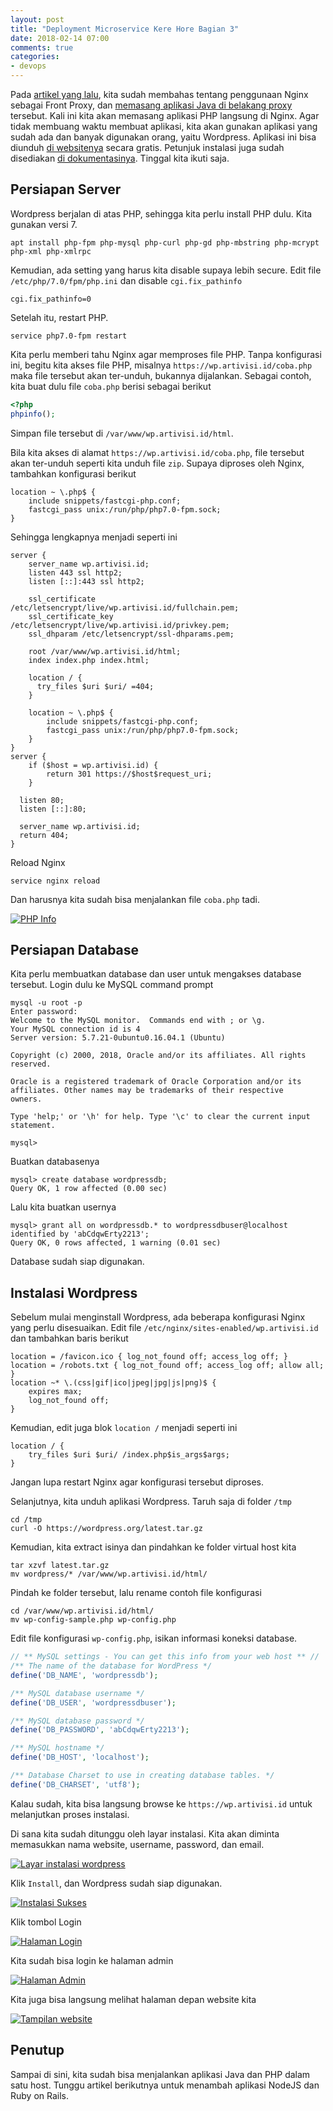 ```yaml
---
layout: post
title: "Deployment Microservice Kere Hore Bagian 3"
date: 2018-02-14 07:00
comments: true
categories:
- devops
---
```


Pada [artikel yang lalu]({{site.url}}/devops/deployment-microservice-kere-hore-1/), kita sudah membahas tentang penggunaan Nginx sebagai Front Proxy, dan [memasang aplikasi Java di belakang proxy]({{site.url}}/devops/deployment-microservice-kere-hore-2/) tersebut. Kali ini kita akan memasang aplikasi PHP langsung di Nginx. Agar tidak membuang waktu membuat aplikasi, kita akan gunakan aplikasi yang sudah ada dan banyak digunakan orang, yaitu Wordpress. Aplikasi ini bisa diunduh [di websitenya](https://wordpress.org) secara gratis. Petunjuk instalasi juga sudah disediakan [di dokumentasinya](https://codex.wordpress.org/Installing_WordPress). Tinggal kita ikuti saja.

<!--more-->

## Persiapan Server ##

Wordpress berjalan di atas PHP, sehingga kita perlu install PHP dulu. Kita gunakan versi 7.

```
apt install php-fpm php-mysql php-curl php-gd php-mbstring php-mcrypt php-xml php-xmlrpc
```

Kemudian, ada setting yang harus kita disable supaya lebih secure. Edit file `/etc/php/7.0/fpm/php.ini` dan disable `cgi.fix_pathinfo`

```
cgi.fix_pathinfo=0
```

Setelah itu, restart PHP.

```
service php7.0-fpm restart
```

Kita perlu memberi tahu Nginx agar memproses file PHP. Tanpa konfigurasi ini, begitu kita akses file PHP, misalnya `https://wp.artivisi.id/coba.php` maka file tersebut akan ter-unduh, bukannya dijalankan. Sebagai contoh, kita buat dulu file `coba.php` berisi sebagai berikut

```php
<?php
phpinfo();
```

Simpan file tersebut di `/var/www/wp.artivisi.id/html`.

Bila kita akses di alamat `https://wp.artivisi.id/coba.php`, file tersebut akan ter-unduh seperti kita unduh file `zip`. Supaya diproses oleh Nginx, tambahkan konfigurasi berikut

```
location ~ \.php$ {
    include snippets/fastcgi-php.conf;
    fastcgi_pass unix:/run/php/php7.0-fpm.sock;
}
```

Sehingga lengkapnya menjadi seperti ini 

```
server {
    server_name wp.artivisi.id;
    listen 443 ssl http2;
    listen [::]:443 ssl http2;

    ssl_certificate /etc/letsencrypt/live/wp.artivisi.id/fullchain.pem;
    ssl_certificate_key /etc/letsencrypt/live/wp.artivisi.id/privkey.pem;
    ssl_dhparam /etc/letsencrypt/ssl-dhparams.pem;

    root /var/www/wp.artivisi.id/html;
    index index.php index.html;

    location / {
      try_files $uri $uri/ =404;
    }

    location ~ \.php$ {
        include snippets/fastcgi-php.conf;
        fastcgi_pass unix:/run/php/php7.0-fpm.sock;
    }
}
server {
    if ($host = wp.artivisi.id) {
        return 301 https://$host$request_uri;
    }

  listen 80;
  listen [::]:80;

  server_name wp.artivisi.id;
  return 404;
}
```

Reload Nginx

```
service nginx reload
```

Dan harusnya kita sudah bisa menjalankan file `coba.php` tadi.

[![PHP Info]({{site.url}}/images/uploads/2018/msa-deployment/12-phpinfo.png)]({{site.url}}/images/uploads/2018/msa-deployment/12-phpinfo.png)

## Persiapan Database ##

Kita perlu membuatkan database dan user untuk mengakses database tersebut. Login dulu ke MySQL command prompt

```
mysql -u root -p 
Enter password: 
Welcome to the MySQL monitor.  Commands end with ; or \g.
Your MySQL connection id is 4
Server version: 5.7.21-0ubuntu0.16.04.1 (Ubuntu)

Copyright (c) 2000, 2018, Oracle and/or its affiliates. All rights reserved.

Oracle is a registered trademark of Oracle Corporation and/or its
affiliates. Other names may be trademarks of their respective
owners.

Type 'help;' or '\h' for help. Type '\c' to clear the current input statement.

mysql>
```

Buatkan databasenya

```
mysql> create database wordpressdb;
Query OK, 1 row affected (0.00 sec)
```

Lalu kita buatkan usernya

```
mysql> grant all on wordpressdb.* to wordpressdbuser@localhost identified by 'abCdqwErty2213';
Query OK, 0 rows affected, 1 warning (0.01 sec)
```

Database sudah siap digunakan.

## Instalasi Wordpress ##

Sebelum mulai menginstall Wordpress, ada beberapa konfigurasi Nginx yang perlu disesuaikan. Edit file `/etc/nginx/sites-enabled/wp.artivisi.id` dan tambahkan baris berikut

```
location = /favicon.ico { log_not_found off; access_log off; }
location = /robots.txt { log_not_found off; access_log off; allow all; }
location ~* \.(css|gif|ico|jpeg|jpg|js|png)$ {
    expires max;
    log_not_found off;
}
```

Kemudian, edit juga blok `location /` menjadi seperti ini

```
location / {
    try_files $uri $uri/ /index.php$is_args$args;
}
```

Jangan lupa restart Nginx agar konfigurasi tersebut diproses.

Selanjutnya, kita unduh aplikasi Wordpress. Taruh saja di folder `/tmp`

```
cd /tmp
curl -O https://wordpress.org/latest.tar.gz
```

Kemudian, kita extract isinya dan pindahkan ke folder virtual host kita

```
tar xzvf latest.tar.gz
mv wordpress/* /var/www/wp.artivisi.id/html/
```

Pindah ke folder tersebut, lalu rename contoh file konfigurasi

```
cd /var/www/wp.artivisi.id/html/
mv wp-config-sample.php wp-config.php
```

Edit file konfigurasi `wp-config.php`, isikan informasi koneksi database.

```php
// ** MySQL settings - You can get this info from your web host ** //
/** The name of the database for WordPress */
define('DB_NAME', 'wordpressdb');

/** MySQL database username */
define('DB_USER', 'wordpressdbuser');

/** MySQL database password */
define('DB_PASSWORD', 'abCdqwErty2213');

/** MySQL hostname */
define('DB_HOST', 'localhost');

/** Database Charset to use in creating database tables. */
define('DB_CHARSET', 'utf8');
```

Kalau sudah, kita bisa langsung browse ke `https://wp.artivisi.id` untuk melanjutkan proses instalasi.

Di sana kita sudah ditunggu oleh layar instalasi. Kita akan diminta memasukkan nama website, username, password, dan email.

[![Layar instalasi wordpress]({{site.url}}/images/uploads/2018/msa-deployment/13-layar-instalasi-wp.png)]({{site.url}}/images/uploads/2018/msa-deployment/13-layar-instalasi-wp.png)

Klik `Install`, dan Wordpress sudah siap digunakan.

[![Instalasi Sukses]({{site.url}}/images/uploads/2018/msa-deployment/14-instalasi-sukses.png)]({{site.url}}/images/uploads/2018/msa-deployment/14-instalasi-sukses.png)

Klik tombol Login

[![Halaman Login]({{site.url}}/images/uploads/2018/msa-deployment/15-login-wp.png)]({{site.url}}/images/uploads/2018/msa-deployment/15-login-wp.png)


Kita sudah bisa login ke halaman admin

[![Halaman Admin]({{site.url}}/images/uploads/2018/msa-deployment/16-admin-wp.png)]({{site.url}}/images/uploads/2018/msa-deployment/16-admin-wp.png)

Kita juga bisa langsung melihat halaman depan website kita

[![Tampilan website]({{site.url}}/images/uploads/2018/msa-deployment/17-frontpage-wp.png)]({{site.url}}/images/uploads/2018/msa-deployment/17-frontpage-wp.png)

## Penutup ##

Sampai di sini, kita sudah bisa menjalankan aplikasi Java dan PHP dalam satu host. Tunggu artikel berikutnya untuk menambah aplikasi NodeJS dan Ruby on Rails.